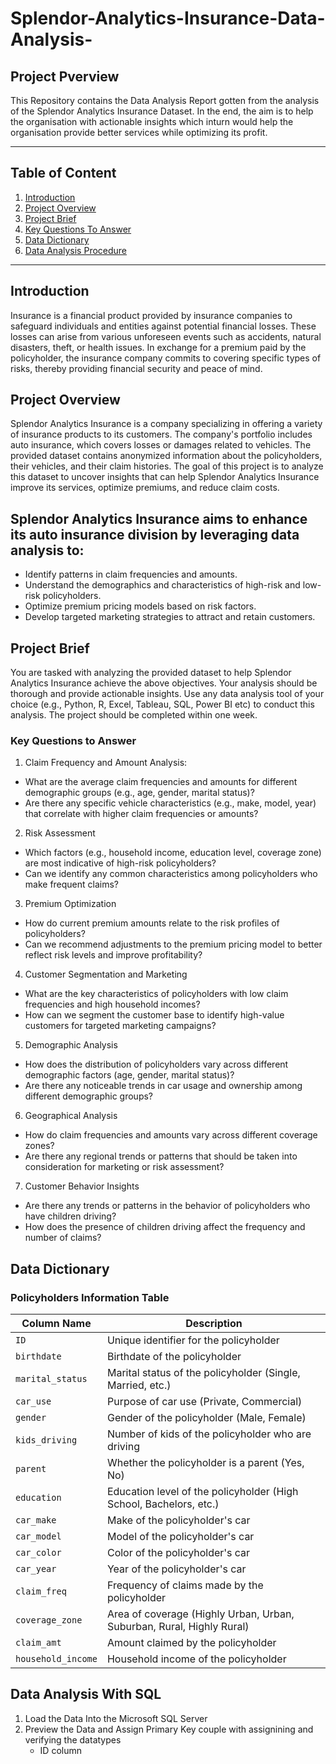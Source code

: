 #  Splendor-Analytics-Insurance-Data-Analysis-
## Project Pverview
This Repository contains the Data Analysis Report gotten from the analysis of the Splendor Analytics Insurance Dataset. In the end, the aim is to help the organisation with actionable insights which inturn would help the organisation provide better services while optimizing its profit.

---

## Table of Content
1. [Introduction](#introduction)
2. [Project Overview](#project_overview)
3. [Project Brief](#project_brief)
4. [Key Questions To Answer](#key-questions-to-answer)
5. [Data Dictionary](#Data_Dictionary)
6. [Data Analysis Procedure](#Data-Analysis-Procedure)

---

## Introduction
Insurance is a financial product provided by insurance companies to safeguard individuals and entities against potential financial losses. These losses can arise from various unforeseen events such as accidents, natural disasters, theft, or health issues. In exchange for a premium paid by the policyholder, the insurance company commits to covering specific types of risks, thereby providing financial security and peace of mind.

## Project Overview
Splendor Analytics Insurance is a company specializing in offering a variety of insurance products to its customers. The company's portfolio includes auto insurance, which covers losses or damages related to vehicles. The provided dataset contains anonymized information about the policyholders, their vehicles, and their claim histories. The goal of this project is to analyze this dataset to uncover insights that can help Splendor Analytics Insurance improve its services, optimize premiums, and reduce claim costs.

## Splendor Analytics Insurance aims to enhance its auto insurance division by leveraging data analysis to:
- Identify patterns in claim frequencies and amounts.
- Understand the demographics and characteristics of high-risk and low-risk policyholders.
- Optimize premium pricing models based on risk factors.
- Develop targeted marketing strategies to attract and retain customers.

## Project Brief
You are tasked with analyzing the provided dataset to help Splendor Analytics Insurance achieve the above objectives. Your analysis should be thorough and provide actionable insights. Use any data analysis tool of your choice (e.g., Python, R, Excel, Tableau, SQL, Power BI etc) to conduct this analysis. The project should be completed within one week.
### Key Questions to Answer
1. Claim Frequency and Amount Analysis: 
- What are the average claim frequencies and amounts for different demographic groups (e.g., age, gender, marital status)?
- Are there any specific vehicle characteristics (e.g., make, model, year) that correlate with higher claim frequencies or amounts?
2. Risk Assessment
- Which factors (e.g., household income, education level, coverage zone) are most indicative of high-risk policyholders?
- Can we identify any common characteristics among policyholders who make frequent claims?
3. Premium Optimization
- How do current premium amounts relate to the risk profiles of policyholders?
- Can we recommend adjustments to the premium pricing model to better reflect risk levels and improve profitability?
4. Customer Segmentation and Marketing
- What are the key characteristics of policyholders with low claim frequencies and high household incomes?
- How can we segment the customer base to identify high-value customers for targeted marketing campaigns?
5. Demographic Analysis
- How does the distribution of policyholders vary across different demographic factors (age, gender, marital status)?
- Are there any noticeable trends in car usage and ownership among different demographic groups?
6. Geographical Analysis
- How do claim frequencies and amounts vary across different coverage zones?
- Are there any regional trends or patterns that should be taken into consideration for marketing or risk assessment?
7. Customer Behavior Insights
- Are there any trends or patterns in the behavior of policyholders who have children driving?
- How does the presence of children driving affect the frequency and number of claims?

## Data Dictionary
### Policyholders Information Table

| **Column Name**      | **Description**                                              |
|----------------------|--------------------------------------------------------------|
| `ID`                 | Unique identifier for the policyholder                       |
| `birthdate`          | Birthdate of the policyholder                                |
| `marital_status`     | Marital status of the policyholder (Single, Married, etc.)    |
| `car_use`            | Purpose of car use (Private, Commercial)                     |
| `gender`             | Gender of the policyholder (Male, Female)                    |
| `kids_driving`       | Number of kids of the policyholder who are driving           |
| `parent`             | Whether the policyholder is a parent (Yes, No)               |
| `education`          | Education level of the policyholder (High School, Bachelors, etc.) |
| `car_make`           | Make of the policyholder's car                               |
| `car_model`          | Model of the policyholder's car                              |
| `car_color`          | Color of the policyholder's car                              |
| `car_year`           | Year of the policyholder's car                               |
| `claim_freq`         | Frequency of claims made by the policyholder                 |
| `coverage_zone`      | Area of coverage (Highly Urban, Urban, Suburban, Rural, Highly Rural) |
| `claim_amt`          | Amount claimed by the policyholder                           |
| `household_income`   | Household income of the policyholder                         |

## Data Analysis With SQL
1. Load the Data Into the Microsoft SQL Server
2. Preview the Data and Assign Primary Key couple with assignining and verifying the datatypes
   - ID column
